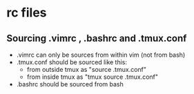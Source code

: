 # rc files

## Sourcing .vimrc , .bashrc and .tmux.conf

* .vimrc can only be sources from within vim (not from bash)
* .tmux.conf should be sourced like this:
  * from outside tmux as "source .tmux.conf"
  * from inside tmux as "tmux source .tmux.conf"
* .bashrc should be sourced from bash
